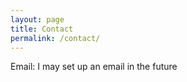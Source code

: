 ```yaml
---
layout: page
title: Contact
permalink: /contact/
---
```


Email: I may set up an email in the future

<!--- Email: [email@domain.com](mailto:email@domain.com) -->
